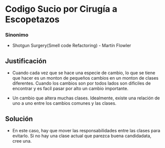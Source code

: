 # Codigo Sucio por Cirugía a Escopetazos

### Sinonimo

- Shotgun Surgery(Smell code Refactoring) - Martín Flowler

## Justificación

- Cuando cada vez que se hace una especie de cambio, lo que se tiene que hacer
es un monton de pequeños cambios en un monton de clases diferentes. Cuando los
cambios son por todos lados son dificiles de encontrar y es facíl pasar por alto
un cambio importante.

- Un cambio que altera muchas clases. Idealmente, existe una relación de uno a
uno entre los cambios comunes y las clases.

## Solución

- En este caso, hay que mover las responsabilidades entre las clases para evitarlo.
Si no hay una clase actual que parezca buena candidadata, cree una.
